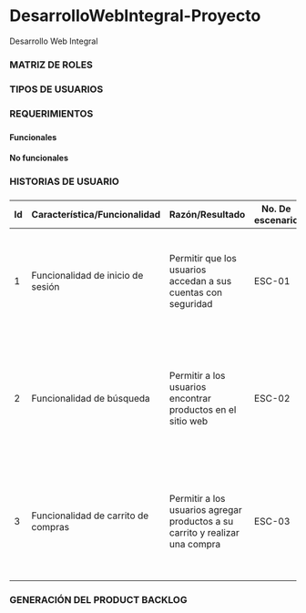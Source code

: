 # DesarrolloWebIntegral-Proyecto
Desarrollo Web Integral 

<h3>MATRIZ DE ROLES <h3>
  
 <h3>TIPOS DE USUARIOS<h3>
   
 <h3>REQUERIMIENTOS<h3> 
   <h4>Funcionales<h4>
   <h4>No funcionales<h4>
   
<h3>HISTORIAS DE USUARIO<h3>
 
  <table>
    <thead>
      <tr>
        <th>Id</th>
        <th>Característica/Funcionalidad</th>
        <th>Razón/Resultado</th>
        <th>No. De escenario</th>
        <th>Criterio de aceptación</th>
        <th>Contexto</th>
        <th>Evento</th>
        <th>Resultado/Comportamiento esperado</th>
      </tr>
    </thead>
    <tbody>
      <tr>
        <td>1</td>
        <td>Funcionalidad de inicio de sesión</td>
        <td>Permitir que los usuarios accedan a sus cuentas con seguridad</td>
        <td>ESC-01</td>
        <td>El usuario puede iniciar sesión con éxito si proporciona las credenciales correctas</td>
        <td>El usuario ha registrado una cuenta previamente</td>
        <td>El usuario hace clic en el botón de inicio de sesión</td>
        <td>El sistema verifica las credenciales del usuario y lo redirige a la página de inicio</td>
      </tr>
      <tr>
        <td>2</td>
        <td>Funcionalidad de búsqueda</td>
        <td>Permitir a los usuarios encontrar productos en el sitio web</td>
        <td>ESC-02</td>
        <td>El usuario puede ver los resultados de búsqueda relevantes según las palabras clave ingresadas</td>
        <td>El usuario desea encontrar un producto específico</td>
        <td>El usuario ingresa las palabras clave en el campo de búsqueda y presiona Enter</td>
        <td>El sistema muestra los productos relevantes según las palabras clave ingresadas</td>
      </tr>
      <tr>
        <td>3</td>
        <td>Funcionalidad de carrito de compras</td>
        <td>Permitir a los usuarios agregar productos a su carrito y realizar una compra</td>
        <td>ESC-03</td>
        <td>El usuario puede agregar productos a su carrito y completar la compra sin problemas</td>
        <td>El usuario ha encontrado los productos que desea comprar</td>
        <td>El usuario agrega los productos al carrito y continúa al proceso de pago</td>
        <td>El sistema muestra al usuario el resumen de su carrito y lo redirige al proceso de pago</td>
      </tr>
    </tbody>
  </table>
<h3>GENERACIÓN DEL PRODUCT BACKLOG<h3>


